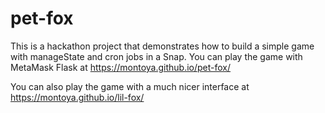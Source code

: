 # pet-fox

This is a hackathon project that demonstrates how to build a simple game with manageState and cron jobs in a Snap. 
You can play the game with MetaMask Flask at https://montoya.github.io/pet-fox/

You can also play the game with a much nicer interface at https://montoya.github.io/lil-fox/
